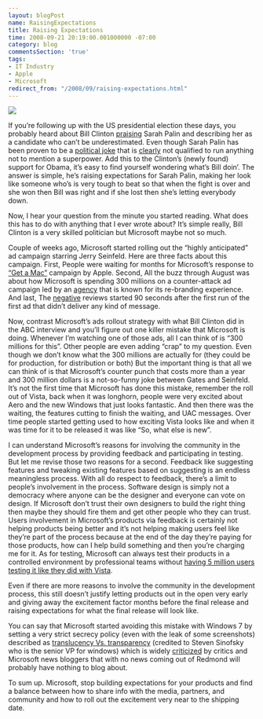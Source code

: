 ```yaml
---
layout: blogPost
name: RaisingExpectations
title: Raising Expectations
time: 2008-09-21 20:19:00.001000000 -07:00
category: blog
commentsSection: 'true'
tags:
- IT Industry
- Apple
- Microsoft
redirect_from: "/2008/09/raising-expectations.html"
---
```

<img class="imageOnRight" src="{{ site.imgFolder_blog }}{{ page.name }}/WindowsGuy.jpg">

If you’re following up with the US presidential election these days, you probably heard about Bill Clinton [praising](http://blogs.abcnews.com/politicalradar/2008/09/bill-clinton-pr.html) Sarah Palin and describing her as a candidate who can’t be underestimated. Even though Sarah Palin has been proven to be a [political joke](http://www.youtube.com/watch?v=SlQo-IYNkwg) that is [clearly](http://www.youtube.com/watch?v=qaSECfQqty8) not qualified to run anything not to mention a superpower. Add this to the Clinton’s (newly found) support for Obama, it’s easy to find yourself wondering what’s Bill doin’. The answer is simple, he’s raising expectations for Sarah Palin, making her look like someone who’s is very tough to beat so that when the fight is over and she won then Bill was right and if she lost then she’s letting everybody down.

Now, I hear your question from the minute you started reading. What does this has to do with anything that I ever wrote about? It’s simple really, Bill Clinton is a very skilled politician but Microsoft maybe not so much.

Couple of weeks ago, Microsoft started rolling out the “highly anticipated” ad campaign starring Jerry Seinfeld. Here are three facts about this campaign. First, People were waiting for months for Microsoft’s response to [“Get a Mac”](http://en.wikipedia.org/wiki/Get_a_Mac) campaign by Apple. Second, All the buzz through August was about how Microsoft is spending 300 millions on a counter-attack ad campaign led by an [agency](http://www.cpbgroup.com/) that is known for its re-branding experience. And last, The [negative](http://blogs.zdnet.com/BTL/?p=9905) reviews started 90 seconds after the first run of the first ad that didn’t deliver any kind of message.

Now, contrast Microsoft’s ads rollout strategy with what Bill Clinton did in the ABC interview and you’ll figure out one killer mistake that Microsoft is doing. Whenever I’m watching one of those ads, all I can think of is “300 millions for this”. Other people are even adding “crap” to my question. Even though we don’t know what the 300 millions are actually for (they could be for production, for distribution or both) But the important thing is that all we can think of is that Microsoft’s counter punch that costs more than a year and 300 million dollars is a not-so-funny joke between Gates and Seinfeld. It’s not the first time that Microsoft has done this mistake, remember the roll out of Vista, back when it was longhorn, people were very excited about Aero and the new Windows that just looks fantastic. And then there was the waiting, the features cutting to finish the waiting, and UAC messages. Over time people started getting used to how exciting Vista looks like and when it was time for it to be released it was like “So, what else is new”.

I can understand Microsoft’s reasons for involving the community in the development process by providing feedback and participating in testing. But let me revise those two reasons for a second. Feedback like suggesting features and tweaking existing features based on suggesting is an endless meaningless process. With all do respect to feedback, there’s a limit to people’s involvement in the process. Software design is simply not a democracy where anyone can be the designer and everyone can vote on design. If Microsoft don’t trust their own designers to build the right thing then maybe they should fire them and get other people who they can trust. Users involvement in Microsoft’s products via feedback is certainly not helping products being better and it’s not helping making users feel like they’re part of the process because at the end of the day they’re paying for those products, how can I help build something and then you’re charging me for it. As for testing, Microsoft can always test their products in a controlled environment by professional teams without [having 5 million users testing it like they did with Vista](http://www.microsoft.com/presspass/press/2006/sep06/09-05WindowsVistaIndustryPR.mspx).

Even if there are more reasons to involve the community in the development process, this still doesn’t justify letting products out in the open very early and giving away the excitement factor months before the final release and raising expectations for what the final release will look like.

You can say that Microsoft started avoiding this mistake with Windows 7 by setting a very strict secrecy policy (even with the leak of some screenshots) described as [translucency Vs. transparency](http://www.microsoft2.net/2008/04/27/translucency-vs-transparency-blog-post/) (credited to Steven Sinofsky who is the senior VP for windows) which is widely [criticized](http://blogs.zdnet.com/microsoft/?p=1406) by critics and Microsoft news bloggers that with no news coming out of Redmond will probably have nothing to blog about.

To sum up. Microsoft, stop building expectations for your products and find a balance between how to share info with the media, partners, and community and how to roll out the excitement very near to the shipping date.
